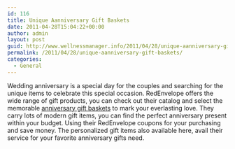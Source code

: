 ```yaml
---
id: 116
title: Unique Aanniversary Gift Baskets
date: 2011-04-28T15:04:22+00:00
author: admin
layout: post
guid: http://www.wellnessmanager.info/2011/04/28/unique-aanniversary-gift-baskets/
permalink: /2011/04/28/unique-aanniversary-gift-baskets/
categories:
  - General
---
```

Wedding anniversary is a special day for the couples and searching for the unique items to celebrate this special occasion. RedEnvelope offers the wide range of gift products, you can check out their catalog and select the memorable [anniversary gift baskets](http://www.redenvelope.com/) to mark your everlasting love. They carry lots of modern gift items, you can find the perfect anniversary present within your budget. Using their RedEnvelope coupons for your purchasing and save money. The personalized gift items also available here, avail their service for your favorite anniversary gifts need.